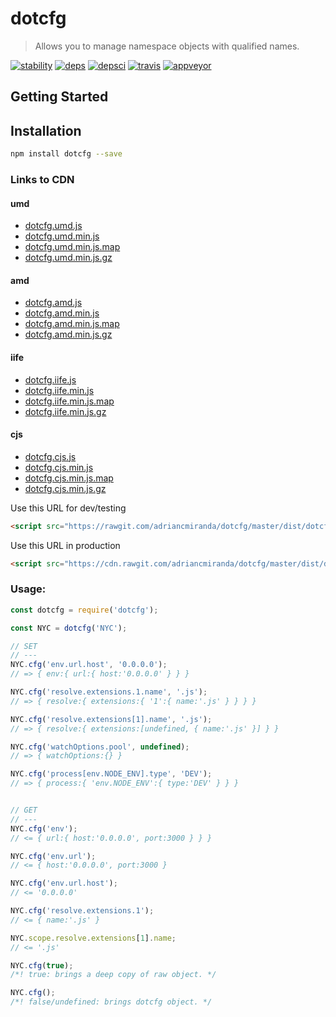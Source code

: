 # dotcfg
> Allows you to manage namespace objects with qualified names.

[![stability]][stability-url] [![deps]][deps-url] [![depsci]][depsci-url] [![travis]][travis-url] [![appveyor]][appveyor-url]

## Getting Started

## Installation

```bash
npm install dotcfg --save
```

### Links to CDN

#### umd
* [dotcfg.umd.js](https://rawgit.com/adriancmiranda/dotcfg/master/dist/dotcfg.umd.js)
* [dotcfg.umd.min.js](https://cdn.rawgit.com/adriancmiranda/dotcfg/master/dist/dotcfg.umd.min.js)
* [dotcfg.umd.min.js.map](https://cdn.rawgit.com/adriancmiranda/dotcfg/master/dist/dotcfg.umd.min.js.map)
* [dotcfg.umd.min.js.gz](https://cdn.rawgit.com/adriancmiranda/dotcfg/master/dist/dotcfg.umd.min.js.gz)

#### amd
* [dotcfg.amd.js](https://rawgit.com/adriancmiranda/dotcfg/master/dist/dotcfg.amd.js)
* [dotcfg.amd.min.js](https://cdn.rawgit.com/adriancmiranda/dotcfg/master/dist/dotcfg.amd.min.js)
* [dotcfg.amd.min.js.map](https://cdn.rawgit.com/adriancmiranda/dotcfg/master/dist/dotcfg.amd.min.js.map)
* [dotcfg.amd.min.js.gz](https://cdn.rawgit.com/adriancmiranda/dotcfg/master/dist/dotcfg.amd.min.js.gz)

#### iife
* [dotcfg.iife.js](https://rawgit.com/adriancmiranda/dotcfg/master/dist/dotcfg.iife.js)
* [dotcfg.iife.min.js](https://cdn.rawgit.com/adriancmiranda/dotcfg/master/dist/dotcfg.iife.min.js)
* [dotcfg.iife.min.js.map](https://cdn.rawgit.com/adriancmiranda/dotcfg/master/dist/dotcfg.iife.min.js.map)
* [dotcfg.iife.min.js.gz](https://cdn.rawgit.com/adriancmiranda/dotcfg/master/dist/dotcfg.iife.min.js.gz)

#### cjs
* [dotcfg.cjs.js](https://rawgit.com/adriancmiranda/dotcfg/master/dist/dotcfg.cjs.js)
* [dotcfg.cjs.min.js](https://cdn.rawgit.com/adriancmiranda/dotcfg/master/dist/dotcfg.cjs.min.js)
* [dotcfg.cjs.min.js.map](https://cdn.rawgit.com/adriancmiranda/dotcfg/master/dist/dotcfg.cjs.min.js.map)
* [dotcfg.cjs.min.js.gz](https://cdn.rawgit.com/adriancmiranda/dotcfg/master/dist/dotcfg.cjs.min.js.gz)

Use this URL for dev/testing

```html
<script src="https://rawgit.com/adriancmiranda/dotcfg/master/dist/dotcfg.umd.js"></script>
```

Use this URL in production

```html
<script src="https://cdn.rawgit.com/adriancmiranda/dotcfg/master/dist/dotcfg.umd.min.js"></script>
```

### Usage:

```javascript
const dotcfg = require('dotcfg');

const NYC = dotcfg('NYC');

// SET
// ---
NYC.cfg('env.url.host', '0.0.0.0');
// => { env:{ url:{ host:'0.0.0.0' } } }

NYC.cfg('resolve.extensions.1.name', '.js');
// => { resolve:{ extensions:{ '1':{ name:'.js' } } } }

NYC.cfg('resolve.extensions[1].name', '.js');
// => { resolve:{ extensions:[undefined, { name:'.js' }] } }

NYC.cfg('watchOptions.pool', undefined);
// => { watchOptions:{} }

NYC.cfg('process[env.NODE_ENV].type', 'DEV');
// => { process:{ 'env.NODE_ENV':{ type:'DEV' } } }


// GET
// ---
NYC.cfg('env');
// <= { url:{ host:'0.0.0.0', port:3000 } } }

NYC.cfg('env.url');
// <= { host:'0.0.0.0', port:3000 }

NYC.cfg('env.url.host');
// <= '0.0.0.0'

NYC.cfg('resolve.extensions.1');
// <= { name:'.js' }

NYC.scope.resolve.extensions[1].name;
// <= '.js'

NYC.cfg(true);
/*! true: brings a deep copy of raw object. */

NYC.cfg();
/*! false/undefined: brings dotcfg object. */
```

[travis]: https://travis-ci.org/adriancmiranda/dotcfg.svg?branch=master
[travis-url]: https://travis-ci.org/adriancmiranda/dotcfg

[appveyor]: https://ci.appveyor.com/api/projects/status/hucvow1n0t3q3le3/branch/master?svg=true
[appveyor-url]: https://ci.appveyor.com/project/adriancmiranda/dotcfg/branch/master

[stability]: http://badges.github.io/stability-badges/dist/experimental.svg
[stability-url]: http://learnhtmlwithsong.com/blog/wp-content/uploads/2014/12/errors-everywhere-meme.png

[deps]: https://david-dm.org/adriancmiranda/dotcfg.svg
[deps-url]: https://david-dm.org/adriancmiranda/dotcfg

[depsci]: https://dependencyci.com/github/adriancmiranda/dotcfg/badge
[depsci-url]: https://dependencyci.com/github/adriancmiranda/dotcfg
